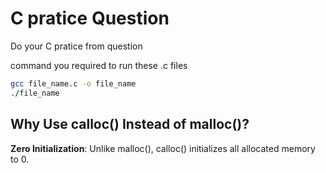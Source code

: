 # C pratice Question

Do your C pratice from question

command you required to run these .c files
```bash
gcc file_name.c -o file_name
./file_name
```

## Why Use calloc() Instead of malloc()?
**Zero Initialization**: Unlike malloc(), calloc() initializes all allocated memory to 0.
